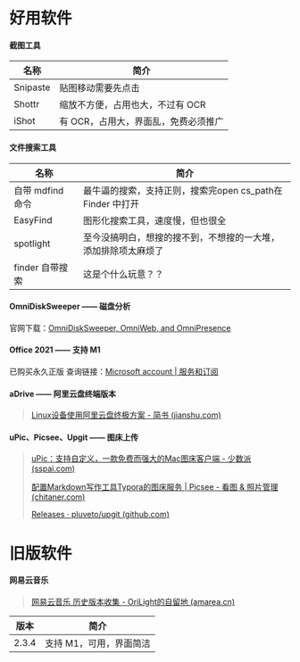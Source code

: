 # 好用软件

#### 截图工具
| 名称 | 简介 |
| --- | --- |
| Snipaste | 贴图移动需要先点击 |
| Shottr | 缩放不方便，占用也大，不过有 OCR |
| iShot | 有 OCR，占用大，界面乱，免费必须推广 |

#### 文件搜索工具

| 名称 | 简介 |
| --- | --- |
| 自带 mdfind 命令 | 最牛逼的搜索，支持正则，搜索完open cs_path在 Finder 中打开 |
| EasyFind | 图形化搜索工具，速度慢，但也很全 |
| spotlight | 至今没搞明白，想搜的搜不到，不想搜的一大堆，添加排除项太麻烦了 |
| finder 自带搜索 | 这是个什么玩意？？ |

#### OmniDiskSweeper —— 磁盘分析

官网下载：[OmniDiskSweeper, OmniWeb, and OmniPresence](https://www.omnigroup.com/more)

#### Office 2021 —— 支持 M1

已购买永久正版
查询链接：[Microsoft account | 服务和订阅](https://account.microsoft.com/services/)

#### aDrive —— 阿里云盘终端版本

> [Linux设备使用阿里云盘终极方案 - 简书 (jianshu.com)](https://www.jianshu.com/p/3e079a59fe6c)
>

#### uPic、Picsee、Upgit —— 图床上传

> [uPic：支持自定义，一款免费而强大的Mac图床客户端 - 少数派 (sspai.com)](https://sspai.com/post/55933)
>
> [配置Markdown写作工具Typora的图床服务 | Picsee - 看图 & 照片管理 (chitaner.com)](https://picsee.chitaner.com/blog/Typora_imageCloud_config.html)
>
> [Releases · pluveto/upgit (github.com)](https://github.com/pluveto/upgit/releases)
>

  

# 旧版软件

#### 网易云音乐

> [网易云音乐 历史版本收集 - OriLight的自留地 (amarea.cn)](https://blog.amarea.cn/archives/netease-cloudmusic-history-version.html)

| 版本    | 简介            |
| ----- | ------------- |
| 2.3.4 | 支持 M1，可用，界面简洁 |
